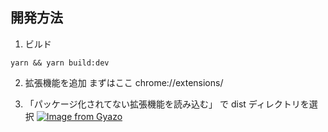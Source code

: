 ## 開発方法

1. ビルド

```
yarn && yarn build:dev
```

2. 拡張機能を追加
   まずはここ
   chrome://extensions/

3. 「パッケージ化されてない拡張機能を読み込む」 で dist ディレクトリを選択
   [![Image from Gyazo](https://i.gyazo.com/63c0bf94fcb2718767b15a431756a24e.png)](https://gyazo.com/63c0bf94fcb2718767b15a431756a24e)
